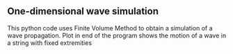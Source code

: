 ## One-dimensional wave simulation

This python code uses Finite Volume Method to obtain a simulation of a wave propagation. Plot in end of the program shows the motion of a wave in a string with fixed extremities
